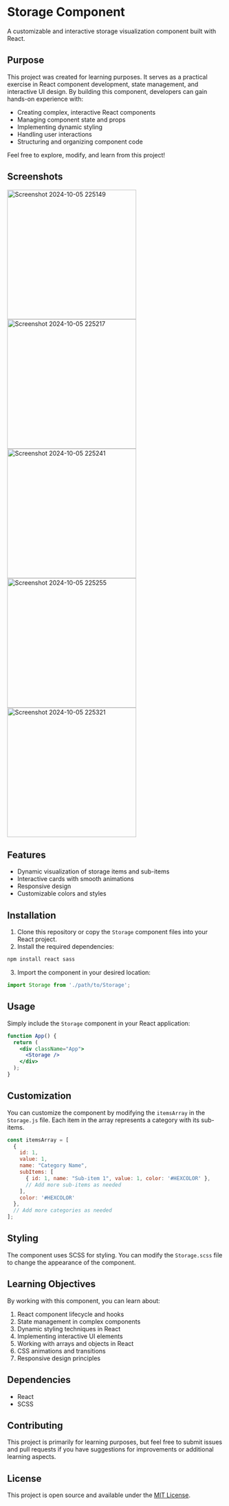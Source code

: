 # Storage Component

A customizable and interactive storage visualization component built with React.

## Purpose

This project was created for learning purposes. It serves as a practical exercise in React component development, state management, and interactive UI design. By building this component, developers can gain hands-on experience with:

- Creating complex, interactive React components
- Managing component state and props
- Implementing dynamic styling
- Handling user interactions
- Structuring and organizing component code

Feel free to explore, modify, and learn from this project!

## Screenshots

<img src="https://github.com/user-attachments/assets/1bc66507-bbb7-43e8-9e74-6a2e3c753ac4" alt="Screenshot 2024-10-05 225149" width="300"/>
<img src="https://github.com/user-attachments/assets/ac6530be-25a3-4349-b08d-ad0354ab0cad" alt="Screenshot 2024-10-05 225217" width="300"/>
<img src="https://github.com/user-attachments/assets/6836a7c9-2577-466d-8b22-b93724720cb6" alt="Screenshot 2024-10-05 225241" width="300"/>
<img src="https://github.com/user-attachments/assets/b84702de-da32-4460-bf25-f7b8ba1968a7" alt="Screenshot 2024-10-05 225255" width="300"/>
<img src="https://github.com/user-attachments/assets/51856b05-9cb5-48d6-9536-8829d38b6538" alt="Screenshot 2024-10-05 225321" width="300"/>

## Features

- Dynamic visualization of storage items and sub-items
- Interactive cards with smooth animations
- Responsive design
- Customizable colors and styles

## Installation

1. Clone this repository or copy the `Storage` component files into your React project.
2. Install the required dependencies:

```bash
npm install react sass
```

3. Import the component in your desired location:

```javascript
import Storage from './path/to/Storage';
```

## Usage

Simply include the `Storage` component in your React application:

```jsx
function App() {
  return (
    <div className="App">
      <Storage />
    </div>
  );
}
```

## Customization

You can customize the component by modifying the `itemsArray` in the `Storage.js` file. Each item in the array represents a category with its sub-items.

```javascript
const itemsArray = [
  {
    id: 1,
    value: 1,
    name: "Category Name",
    subItems: [
      { id: 1, name: "Sub-item 1", value: 1, color: '#HEXCOLOR' },
      // Add more sub-items as needed
    ],
    color: '#HEXCOLOR'
  },
  // Add more categories as needed
];
```

## Styling

The component uses SCSS for styling. You can modify the `Storage.scss` file to change the appearance of the component.

## Learning Objectives

By working with this component, you can learn about:

1. React component lifecycle and hooks
2. State management in complex components
3. Dynamic styling techniques in React
4. Implementing interactive UI elements
5. Working with arrays and objects in React
6. CSS animations and transitions
7. Responsive design principles

## Dependencies

- React
- SCSS

## Contributing

This project is primarily for learning purposes, but feel free to submit issues and pull requests if you have suggestions for improvements or additional learning aspects.

## License

This project is open source and available under the [MIT License](LICENSE).
